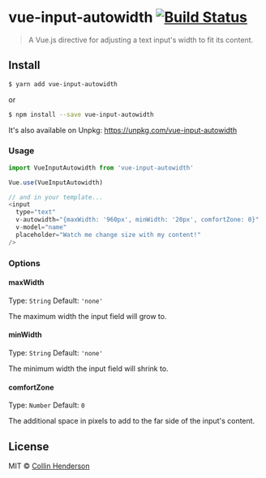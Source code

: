 # vue-input-autowidth [![Build Status](https://travis-ci.org/syropian/vue-input-autowidth.svg?branch=master)](https://travis-ci.org/syropian/vue-input-autowidth)

> A Vue.js directive for adjusting a text input's width to fit its content.

## Install

```bash
$ yarn add vue-input-autowidth
```

or

```bash
$ npm install --save vue-input-autowidth
```

It's also available on Unpkg: https://unpkg.com/vue-input-autowidth

### Usage

```js
import VueInputAutowidth from 'vue-input-autowidth'

Vue.use(VueInputAutowidth)

// and in your template...
<input
  type="text"
  v-autowidth="{maxWidth: '960px', minWidth: '20px', comfortZone: 0}"
  v-model="name"
  placeholder="Watch me change size with my content!"
/>
```

### Options

#### maxWidth
Type: `String`
Default: `'none'`

The maximum width the input field will grow to.

#### minWidth
Type: `String`
Default: `'none'`

The minimum width the input field will shrink to.

#### comfortZone
Type: `Number`
Default: `0`

The additional space in pixels to add to the far side of the input's content.

## License

MIT © [Collin Henderson](https://github.com/syropian)
